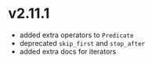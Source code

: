 # v2.11.1

* added extra operators to `Predicate`
* deprecated `skip_first` and `stop_after`
* added extra docs for iterators

